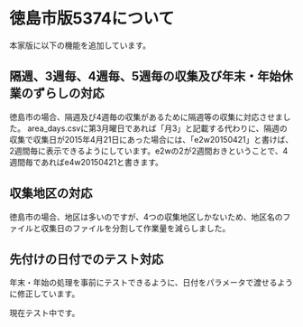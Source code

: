 # 徳島市版5374について
本家版に以下の機能を追加しています。

## 隔週、3週毎、4週毎、5週毎の収集及び年末・年始休業のずらしの対応
徳島市の場合、隔週及び4週毎の収集があるために隔週等の収集に対応させました。
area_days.csvに第3月曜日であれば「月3」と記載する代わりに、隔週の収集で収集日が2015年4月21日にあった場合には、「e2w20150421」と書けば、2週間毎に表示できるようにしています。e2wの2が2週間おきということで、4週間毎であればe4w20150421と書きます。

## 収集地区の対応
徳島市の場合、地区は多いのですが、4つの収集地区しかないため、地区名のファイルと収集日のファイルを分割して作業量を減らしました。

## 先付けの日付でのテスト対応
年末・年始の処理を事前にテストできるように、日付をパラメータで渡せるように修正しています。

現在テスト中です。
